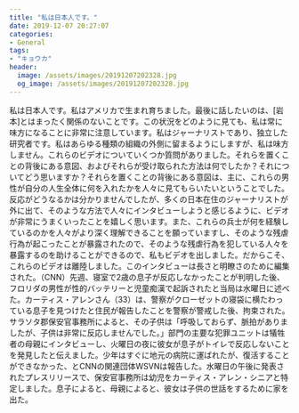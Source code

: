```yaml
---
title: "私は日本人です。"
date: 2019-12-07 20:27:07
categories:
- General
tags:
- "キョウカ"
header:
  image: /assets/images/20191207202328.jpg
  og_image: /assets/images/20191207202328.jpg
---
```


私は日本人です。私はアメリカで生まれ育ちました。最後に話したいのは、[岩本]とはまったく関係のないことです。この状況をどのように見ても、私は常に味方になることに非常に注意しています。私はジャーナリストであり、独立した研究者です。私はあらゆる種類の組織の外側に留まるようにしますが、私は味方しません。これらのビデオについていくつか質問がありました。それらを置くことの背後にある意図、およびそれらが受け取られた方法は何でしたか？それについてどう思いますか？それらを置くことの背後にある意図は、主に、これらの男性が自分の人生全体に何を入れたかを人々に見てもらいたいということでした。反応がどうなるかは分かりませんでしたが、多くの日本在住のジャーナリストが外に出て、そのような方法で人々にインタビューしようと感じるように、ビデオが非常にうまくいったことを嬉しく思います。また、これらの兵士が何を経験しているのかを人々がより深く理解できることを願っていますし、そのような残虐行為が起こったことが暴露されたので、そのような残虐行為を犯している人々を暴露するのを助けることができるので、私もビデオを出しました。だからこそ、これらのビデオは離陸しました。このインタビューは長さと明瞭さのために編集された。（CNN）先週、寝室で2歳の息子が反応しなかったことが判明した後、フロリダの男性が性的バッテリーと児童痴漢で起訴されたと当局は水曜日に述べた。カーティス・アレンさん（33）は、警察がクローゼットの寝袋に横たわっている息子を見つけたと住民が報告したことを警察が警戒した後、拘束された。サラソタ郡保安官事務所によると、その子供は「呼吸しておらず、脈拍がありましたが、子供は非常に反応しませんでした。」部門の主要な犯罪ユニットは犠牲者の母親にインタビューし、火曜日の夜に彼女が息子がトイレで反応しないことを発見したと伝えました。少年はすぐに地元の病院に運ばれたが、復活することができなかった、とCNNの関連団体WSVNは報告した。水曜日の午後に発表されたプレスリリースで、保安官事務所は幼児をカーティス・アレン・シニアと特定しました。息子によると、母親によると、彼女は子供の世話をするために家を出た。
